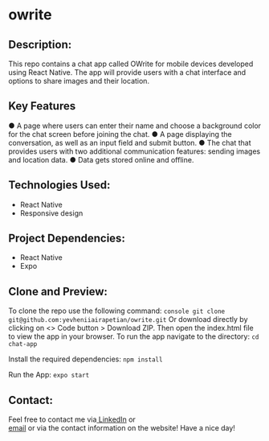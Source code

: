 # owrite

## Description:
This repo contains a chat app called OWrite for mobile devices developed using React Native. The app will
provide users with a chat interface and options to share images and their
location.

## Key Features
● A page where users can enter their name and choose a background color for the chat screen
before joining the chat.
● A page displaying the conversation, as well as an input field and submit button.
● The chat that provides users with two additional communication features: sending images
and location data.
● Data gets stored online and offline.

## Technologies Used:
- React Native
- Responsive design

## Project Dependencies:
- React Native
- Expo


## Clone and Preview:
To clone the repo use the following command:
```console git clone git@github.com:yevheniiairapetian/owrite.git```
Or download directly by clicking on <> Code button > Download ZIP. Then open the index.html file to view the app in your browser.
To run the app navigate to the directory:
```cd chat-app```

Install the required dependencies:
```npm install```

Run the App:
```expo start```

## Contact:
Feel free to contact me via[ LinkedIn](https://www.linkedin.com/in/yevhenii-airapetian/) or  
[email](mailto:sonkozhenia11@gmail.com) or 
via the contact information on the website! 
Have a nice day!
